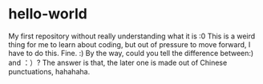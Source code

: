# hello-world
My first repository without really understanding what it is :0
This is a weird thing for me to learn about coding, but out of pressure to move forward, I have to do 
this. Fine. :) By the way, could you tell the difference between:) and ：）? 
The answer is that, the later one is made out of Chinese punctuations, hahahaha. 
